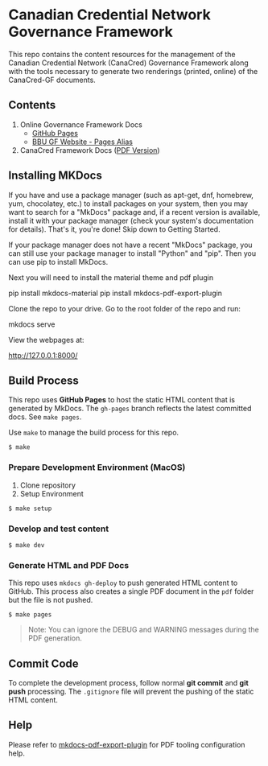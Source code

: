 # Canadian Credential Network Governance Framework

This repo contains the content resources for the management of the Canadian Credential Network (CanaCred) Governance Framework along with the tools necessary to generate two renderings (printed, online) of the CanaCred-GF documents.

## Contents

1. Online Governance Framework Docs
    * [GitHub Pages](https://bedrock-consortium.github.io/bbu-gf/)
    * [BBU GF Website - Pages Alias](https://bbu.bedrockconsortium.org/)
2. CanaCred Framework Docs ([PDF Version](https://https://pages.github.com/bedrock-consortium/bbu-gf/raw/master/pdf/bedrock-business-utility-gf.pdf))

## Installing MKDocs
If you have and use a package manager (such as apt-get, dnf, homebrew, yum, chocolatey, etc.) to install packages on your system, then you may want to search for a "MkDocs" package and, if a recent version is available, install it with your package manager (check your system's documentation for details). That's it, you're done! Skip down to Getting Started.

If your package manager does not have a recent "MkDocs" package, you can still use your package manager to install "Python" and "pip". Then you can use pip to install MkDocs.

Next you will need to install the material theme and pdf plugin

pip install mkdocs-material
pip install mkdocs-pdf-export-plugin

Clone the repo to your drive.  Go to the root folder of the repo and run:

mkdocs serve

View the webpages at:

http://127.0.0.1:8000/

## Build Process
This repo uses **GitHub Pages** to host the static HTML content that is generated by MkDocs. The ```gh-pages``` branch reflects the latest committed docs. See ```make pages```.

Use  ```make``` to manage the build process for this repo.

```
$ make
```

### Prepare Development Environment (MacOS)

1. Clone repository
2. Setup Environment

```
$ make setup
```

### Develop and test content

```
$ make dev
```

### Generate HTML and PDF Docs
This repo uses ```mkdocs gh-deploy``` to push generated HTML content to GitHub. This process also creates a single PDF document in the ```pdf``` folder but the file is not pushed.

```
$ make pages
```
>Note: You can ignore the DEBUG and WARNING messages during the PDF generation.

## Commit Code
To complete the development process, follow normal **git commit** and **git push** processing. The ```.gitignore``` file will prevent the pushing of the static HTML content.


## Help
Please refer to [mkdocs-pdf-export-plugin](https://github.com/zhaoterryy/mkdocs-pdf-export-plugin) for PDF tooling configuration help.
